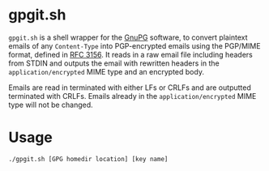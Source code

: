 # gpgit.sh

`gpgit.sh` is a shell wrapper for the [GnuPG](https://gnupg.org/) software, to convert plaintext emails of any `Content-Type` into PGP-encrypted emails using the PGP/MIME format, defined in [RFC 3156](https://tools.ietf.org/html/rfc3156). It reads in a raw email file including headers from STDIN and outputs the email with rewritten headers in the `application/encrypted` MIME type and an encrypted body.

Emails are read in terminated with either LFs or CRLFs and are outputted terminated with CRLFs. Emails already in the `application/encrypted` MIME type will not be changed.

# Usage

`./gpgit.sh [GPG homedir location] [key name]`
